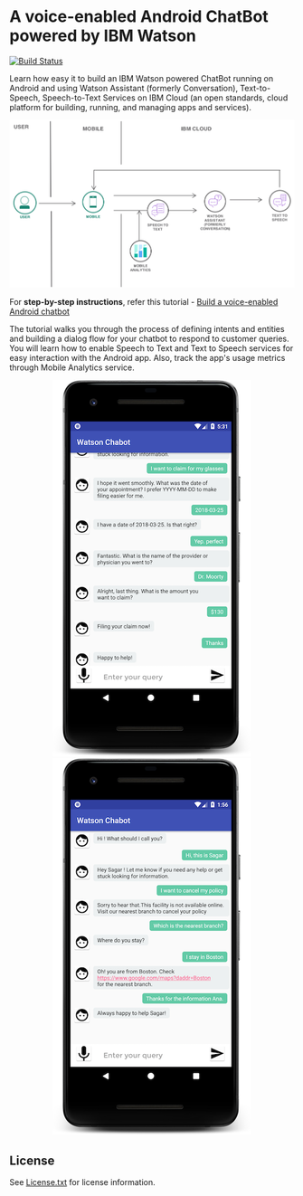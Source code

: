# A voice-enabled Android ChatBot powered by IBM Watson

[![Build Status](https://travis-ci.org/IBM-Cloud/chatbot-watson-android.svg?branch=master)](https://travis-ci.org/IBM-Cloud/chatbot-watson-android)

Learn how easy it to build an IBM Watson powered ChatBot running on Android and using Watson Assistant (formerly Conversation), Text-to-Speech, Speech-to-Text Services on IBM Cloud (an open standards, cloud platform for building, running, and managing apps and services).

<p align="center"><img src="images/architecture.png"/></p>

For **step-by-step instructions**, refer this tutorial - [Build a voice-enabled Android chatbot](https://console.bluemix.net/docs/tutorials/android-watson-chatbot.html)

The tutorial walks you through the process of defining intents and entities and building a dialog flow for your chatbot to respond to customer queries. You will learn how to enable Speech to Text and Text to Speech services for easy interaction with the Android app. Also, track the app's usage metrics through Mobile Analytics service.

<p align="center"><img src="images/android_chatbot.png" width="350" /><img src="images/android_watson_chatbot.png" width="350" /></p>

## License

See [License.txt](https://github.com/IBM-Cloud/chatbot-watson-android/blob/master/License.txt) for license information.

